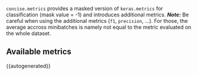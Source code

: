 `concise.metrics` provides a masked version of `keras.metrics` for classification (mask value = -1) and introduces additional metrics. ***Note:*** Be careful when using the additional metrics (`f1`, `precision`, ...). For those, the average accross minibatches is namely not equal to the metric evaluated on the whole dataset.

## Available metrics

{{autogenerated}}
